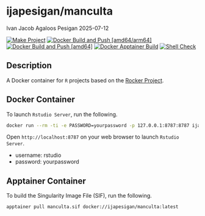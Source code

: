 ijapesigan/manculta
================
Ivan Jacob Agaloos Pesigan
2025-07-12

<!-- README.md is generated from .setup/readme/README.Rmd. Please edit that file -->

<!-- badges: start -->

[![Make
Project](https://github.com/ijapesigan/docker-manculta/actions/workflows/make.yml/badge.svg)](https://github.com/ijapesigan/docker-manculta/actions/workflows/make.yml)
[![Docker Build and Push
\[amd64/arm64\]](https://github.com/ijapesigan/docker-manculta/actions/workflows/docker-build-push-amd64-arm64.yml/badge.svg)](https://github.com/ijapesigan/docker-manculta/actions/workflows/docker-build-push-amd64-arm64.yml)
[![Docker Build and Push
\[amd64\]](https://github.com/ijapesigan/docker-manculta/actions/workflows/docker-build-push-amd64.yml/badge.svg)](https://github.com/ijapesigan/docker-manculta/actions/workflows/docker-build-push-amd64.yml)
[![Docker Apptainer
Build](https://github.com/ijapesigan/docker-manculta/actions/workflows/docker-apptainer-build-amd64.yml/badge.svg)](https://github.com/ijapesigan/docker-manculta/actions/workflows/docker-apptainer-build-amd64.yml)
[![Shell
Check](https://github.com/ijapesigan/docker-manculta/actions/workflows/shellcheck.yml/badge.svg)](https://github.com/ijapesigan/docker-manculta/actions/workflows/shellcheck.yml)
<!-- badges: end -->

## Description

A Docker container for `R` projects based on the [Rocker
Project](https://rocker-project.org/).

## Docker Container

To launch `Rstudio Server`, run the following.

``` bash
docker run --rm -ti -e PASSWORD=yourpassword -p 127.0.0.1:8787:8787 ijapesigan/manculta
```

Open `http://localhost:8787` on your web browser to launch
`Rstudio Server`.

- username: rstudio
- password: yourpassword

## Apptainer Container

To build the Singularity Image File (SIF), run the following.

``` bash
apptainer pull manculta.sif docker://ijapesigan/manculta:latest
```
